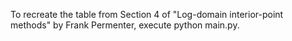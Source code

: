 To recreate the table from Section 4 of "Log-domain interior-point methods" by Frank Permenter,
execute python main.py. 
